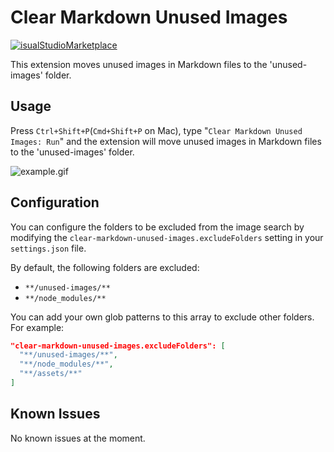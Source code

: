 # Clear Markdown Unused Images

[![isualStudioMarketplace](https://img.shields.io/badge/VisualStudioMarketplace-v1.1.2-green.svg)](https://marketplace.visualstudio.com/items?itemName=therainisme.clear-markdown-unused-images)

This extension moves unused images in Markdown files to the 'unused-images' folder.

## Usage

Press `Ctrl+Shift+P`(`Cmd+Shift+P` on Mac), type "`Clear Markdown Unused Images: Run`" and the extension will move unused images in Markdown files to the 'unused-images' folder.

![example.gif](https://raw.githubusercontent.com/therainisme/vscode-clear-markdown-unused-images/main/assets/example.gif)

## Configuration

You can configure the folders to be excluded from the image search by modifying the `clear-markdown-unused-images.excludeFolders` setting in your `settings.json` file.

By default, the following folders are excluded:
- `**/unused-images/**`
- `**/node_modules/**`

You can add your own glob patterns to this array to exclude other folders. For example:

```json
"clear-markdown-unused-images.excludeFolders": [
  "**/unused-images/**",
  "**/node_modules/**",
  "**/assets/**"
]
```

## Known Issues

No known issues at the moment.